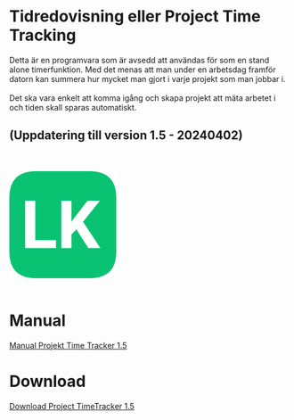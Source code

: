 # Tidredovisning eller Project Time Tracking 

Detta är en programvara som är avsedd att användas för som en stand alone timerfunktion. Med det menas att man under en arbetsdag framför datorn kan summera hur mycket man gjort i varje projekt som man jobbar i. </br></br>
Det ska vara enkelt att komma igång och skapa projekt att mäta arbetet i och tiden skall sparas automatiskt.<br/>
## (Uppdatering till version 1.5 - 20240402)
<br/><br/>
![LK icon](assets/logo.png)<br/>
<br/>
# Manual

[Manual Projekt Time Tracker 1.5](assets/Manual_ProjectTimeTracker_1.5_20240402.pdf)
<br/>

# Download

[Download Project TimeTracker 1.5](ProjectTimeTracker/assets/ProjectTimeTrackerSetup_1.5_20240402.msi)


